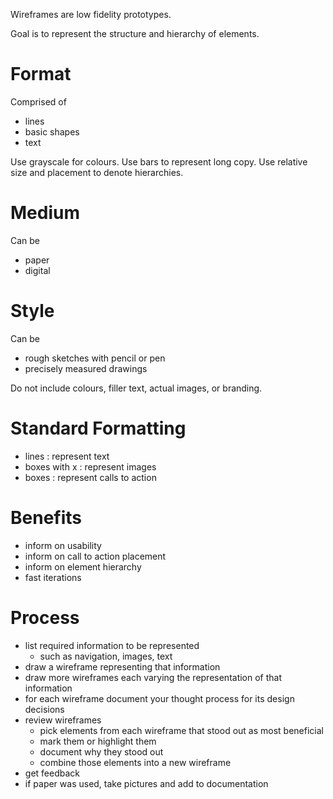 Wireframes are low fidelity prototypes.

Goal is to represent the structure and hierarchy of elements.

# Format

Comprised of

- lines
- basic shapes
- text

Use grayscale for colours.
Use bars to represent long copy.
Use relative size and placement to denote hierarchies.

# Medium

Can be

- paper
- digital

# Style

Can be

- rough sketches with pencil or pen
- precisely measured drawings

Do not include colours, filler text, actual images, or branding.

# Standard Formatting

- lines : represent text
- boxes with x : represent images
- boxes : represent calls to action

# Benefits

- inform on usability
- inform on call to action placement
- inform on element hierarchy
- fast iterations

# Process

- list required information to be represented
	- such as navigation, images, text
- draw a wireframe representing that information
- draw more wireframes each varying the representation of that information
- for each wireframe document your thought process for its design decisions
- review wireframes
	- pick elements from each wireframe that stood out as most beneficial
	- mark them or highlight them
	- document why they stood out
	- combine those elements into a new wireframe
- get feedback
- if paper was used, take pictures and add to documentation
